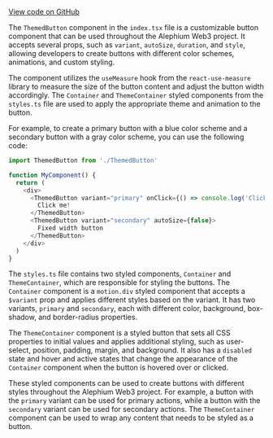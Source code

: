 [View code on GitHub](https://github.com/oxygenium/oxygenium-web3/.autodoc/docs/json/packages/web3-react/src/components/Common/ThemedButton)

The `ThemedButton` component in the `index.tsx` file is a customizable button component that can be used throughout the Alephium Web3 project. It accepts several props, such as `variant`, `autoSize`, `duration`, and `style`, allowing developers to create buttons with different color schemes, animations, and custom styling.

The component utilizes the `useMeasure` hook from the `react-use-measure` library to measure the size of the button content and adjust the button width accordingly. The `Container` and `ThemeContainer` styled components from the `styles.ts` file are used to apply the appropriate theme and animation to the button.

For example, to create a primary button with a blue color scheme and a secondary button with a gray color scheme, you can use the following code:

```javascript
import ThemedButton from './ThemedButton'

function MyComponent() {
  return (
    <div>
      <ThemedButton variant="primary" onClick={() => console.log('Clicked!')}>
        Click me!
      </ThemedButton>
      <ThemedButton variant="secondary" autoSize={false}>
        Fixed width button
      </ThemedButton>
    </div>
  )
}
```

The `styles.ts` file contains two styled components, `Container` and `ThemeContainer`, which are responsible for styling the buttons. The `Container` component is a `motion.div` styled component that accepts a `$variant` prop and applies different styles based on the variant. It has two variants, `primary` and `secondary`, each with different color, background, box-shadow, and border-radius properties.

The `ThemeContainer` component is a styled button that sets all CSS properties to initial values and applies additional styling, such as user-select, position, padding, margin, and background. It also has a `disabled` state and hover and active states that change the appearance of the `Container` component when the button is hovered over or clicked.

These styled components can be used to create buttons with different styles throughout the Alephium Web3 project. For example, a button with the `primary` variant can be used for primary actions, while a button with the `secondary` variant can be used for secondary actions. The `ThemeContainer` component can be used to wrap any content that needs to be styled as a button.
